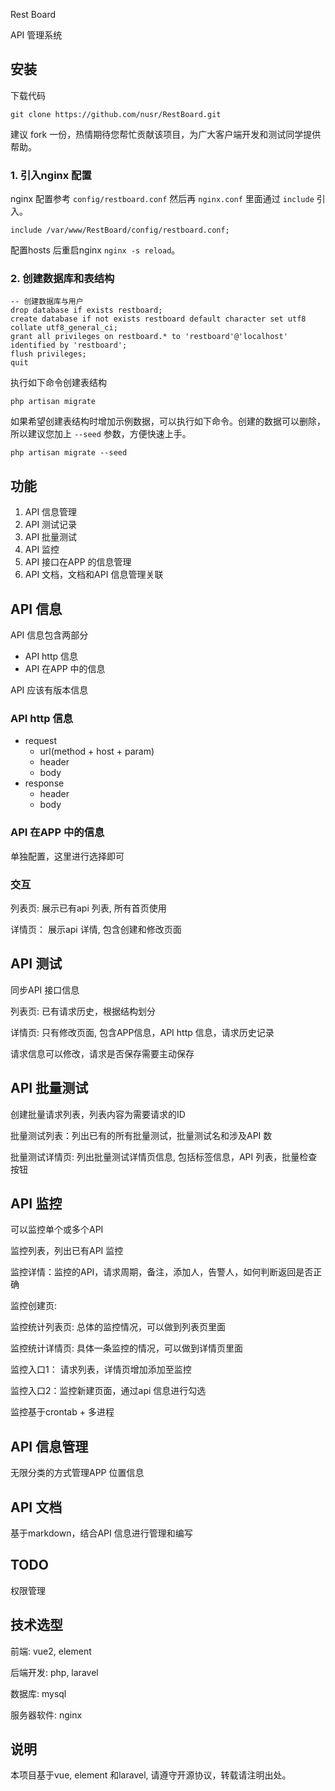 Rest Board

API 管理系统

## 安装

下载代码

```
git clone https://github.com/nusr/RestBoard.git
```

建议 fork 一份，热情期待您帮忙贡献该项目，为广大客户端开发和测试同学提供帮助。

### 1. 引入nginx 配置

nginx 配置参考 `config/restboard.conf` 然后再 `nginx.conf` 里面通过 `include` 引入。

```
include /var/www/RestBoard/config/restboard.conf;
```

配置hosts 后重启nginx `nginx -s reload`。

### 2. 创建数据库和表结构

```
-- 创建数据库与用户
drop database if exists restboard;
create database if not exists restboard default character set utf8 collate utf8_general_ci;
grant all privileges on restboard.* to 'restboard'@'localhost' identified by 'restboard';
flush privileges;
quit
```

执行如下命令创建表结构

```
php artisan migrate
```

如果希望创建表结构时增加示例数据，可以执行如下命令。创建的数据可以删除，所以建议您加上 `--seed` 参数，方便快速上手。

```
php artisan migrate --seed
```

## 功能

1. API 信息管理
1. API 测试记录
1. API 批量测试
1. API 监控
1. API 接口在APP 的信息管理
1. API 文档，文档和API 信息管理关联

## API 信息

API 信息包含两部分

- API http 信息
- API 在APP 中的信息

API 应该有版本信息

### API http 信息

- request
    - url(method + host + param)
    - header
    - body
- response
    - header
    - body

### API 在APP 中的信息

单独配置，这里进行选择即可

### 交互

列表页: 展示已有api 列表, 所有首页使用

详情页： 展示api 详情, 包含创建和修改页面

## API 测试

同步API 接口信息

列表页: 已有请求历史，根据结构划分

详情页: 只有修改页面, 包含APP信息，API http 信息，请求历史记录

请求信息可以修改，请求是否保存需要主动保存

## API 批量测试

创建批量请求列表，列表内容为需要请求的ID

批量测试列表：列出已有的所有批量测试，批量测试名和涉及API 数

批量测试详情页: 列出批量测试详情页信息, 包括标签信息，API 列表，批量检查按钮

## API 监控

可以监控单个或多个API

监控列表，列出已有API 监控

监控详情：监控的API，请求周期，备注，添加人，告警人，如何判断返回是否正确

监控创建页: 

监控统计列表页: 总体的监控情况，可以做到列表页里面

监控统计详情页: 具体一条监控的情况，可以做到详情页里面

监控入口1： 请求列表，详情页增加添加至监控

监控入口2：监控新建页面，通过api 信息进行勾选

监控基于crontab + 多进程

## API 信息管理

无限分类的方式管理APP 位置信息

## API 文档

基于markdown，结合API 信息进行管理和编写

## TODO

权限管理

## 技术选型

前端: vue2, element

后端开发: php, laravel

数据库: mysql

服务器软件: nginx


## 说明

本项目基于vue, element 和laravel, 请遵守开源协议，转载请注明出处。
